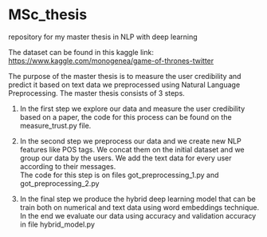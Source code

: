 # MSc_thesis
repository for my master thesis in NLP with deep learning

The dataset can be found in this kaggle link: https://www.kaggle.com/monogenea/game-of-thrones-twitter

The purpose of the master thesis is to measure the user credibility and predict it based on text data we preprocessed using Natural Language Preprocessing. The master thesis consists of 3 steps.

1) In the first step we explore our data and measure the user credibility based on a paper, the code for this process can be found on the measure_trust.py file.


2) In the second step we preprocess our data and we create new NLP features like POS tags. We concat them on the initial dataset and we group our data by the users. We add the text data for every user according to their messages.  
The code for this step is on files got_preprocessing_1.py and got_preprocessing_2.py

3) In the final step we produce the hybrid deep learning model that can be train both on numerical and text data using word embeddings technique. In the end we evaluate our data using accuracy and validation accuracy in file hybrid_model.py